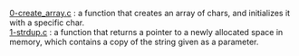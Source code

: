 [0-create_array.c](./0-create_array.c) : a function that creates an array of chars, and initializes it with a specific char. <br/>
[1-strdup.c](./1-strdup.c) : a function that returns a pointer to a newly allocated space in memory, which contains a copy of the string given as a parameter.  <br/>